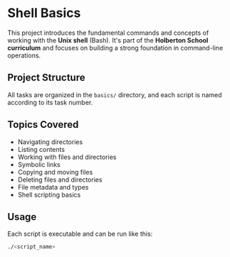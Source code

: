 # Shell Basics

This project introduces the fundamental commands and concepts of working with the **Unix shell** (Bash). It's part of the **Holberton School curriculum** and focuses on building a strong foundation in command-line operations.

## Project Structure

All tasks are organized in the `basics/` directory, and each script is named according to its task number.

## Topics Covered

- Navigating directories
- Listing contents
- Working with files and directories
- Symbolic links
- Copying and moving files
- Deleting files and directories
- File metadata and types
- Shell scripting basics

## Usage

Each script is executable and can be run like this:

```bash
./<script_name>